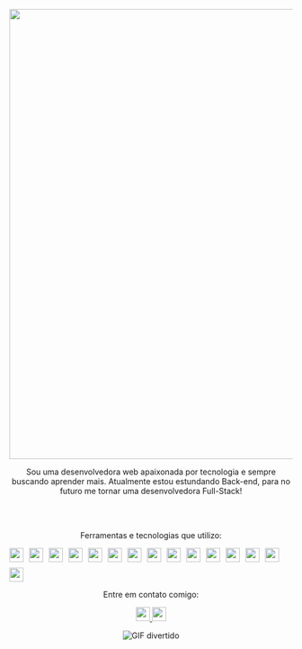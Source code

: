 <p align=center>
 <img align= center src="https://readme-typing-svg.demolab.com/?lines=Bem+vindo+ao+meu+repositório+Github+!+!+!&color=77dd77" width="800" />
 </p>
<p align=center>
Sou uma desenvolvedora web apaixonada por tecnologia e sempre buscando aprender mais. Atualmente estou estundando Back-end, para no futuro me tornar uma desenvolvedora Full-Stack!
</p>
<br><br>


<p align=center ">
 Ferramentas e tecnologias que utilizo:
 </p>
<p align="center">
<div style="display: flex; flex-wrap: wrap; gap: 10px;">
  <!-- Fundamentos do Desenvolvimento Web -->
  <img src="https://img.shields.io/badge/Unix-%232C2D72.svg?style=flat-square&logo=gnu-bash&logoColor=white" height="25"/>
  <img src="https://img.shields.io/badge/Git-%23F05032.svg?style=flat-square&logo=git&logoColor=white" height="25"/>
  <img src="https://img.shields.io/badge/JavaScript-%23F7DF1E.svg?style=flat-square&logo=javascript&logoColor=black" height="25"/>
  <img src="https://img.shields.io/badge/HTML5-%23E34F26.svg?style=flat-square&logo=html5&logoColor=white" height="25"/>
  <img src="https://img.shields.io/badge/CSS3-%231572B6.svg?style=flat-square&logo=css3&logoColor=white" height="25"/>
  <img src="https://img.shields.io/badge/JavaScript-%23F7DF1E.svg?style=flat-square&logo=javascript&logoColor=black" height="25"/>

  <!-- Front-end -->
  <img src="https://img.shields.io/badge/React-%2361DAFB.svg?style=flat-square&logo=react&logoColor=black" height="25"/>
  <img src="https://img.shields.io/badge/React_Router-%23CA4245.svg?style=flat-square&logo=react-router&logoColor=white" height="25"/>
  <img src="https://img.shields.io/badge/Redux-%23593D88.svg?style=flat-square&logo=redux&logoColor=white" height="25"/>
  <img src="https://img.shields.io/badge/React%20Hooks-%2361DAFB.svg?style=flat-square&logo=react&logoColor=black" height="25"/>

  <!-- Back-end -->
  <img src="https://img.shields.io/badge/Docker-%232496ED.svg?style=flat-square&logo=docker&logoColor=white" height="25"/>
  <img src="https://img.shields.io/badge/Node.js-%23339933.svg?style=flat-square&logo=node.js&logoColor=white" height="25"/>
  <img src="https://img.shields.io/badge/JWT-%23000000.svg?style=flat-square&logo=json-web-tokens" height="25"/>
  <img src="https://img.shields.io/badge/TypeScript-%233178C6.svg?style=flat-square&logo=typescript&logoColor=white" height="25"/>

  <!-- Ciência da Computação -->
  <img src="https://img.shields.io/badge/Python-%233776AB.svg?style=flat-square&logo=python&logoColor=white" height="25"/>
</div>

</p>
<p align=center>
Entre em contato comigo:
 </p>
<p align="center">
  <a href="mailto:kaahgonzalez99@gmail.com">
    <img src="https://img.shields.io/badge/Gmail-D14836?style=for-the-badge&logo=gmail&logoColor=white" height="25"/>
  </a>
  <a href="https://www.linkedin.com/in/karina-gonzalez-rebelo-dev/" target="_blank">
    <img src="https://img.shields.io/badge/LinkedIn-0077B5?style=for-the-badge&logo=linkedin&logoColor=white" height="25"/>
  </a>
</p>

<p align="center">
  <img src="https://media2.giphy.com/media/XO8RMtRaK73isIt0i2/giphy.gif?cid=ecf05e47xottqifxr5tvfkoijnwwzhm2o7ro7pmmppetw92z&rid=giphy.gif&ct=g" alt="GIF divertido"/>
</p>


